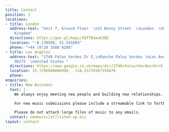 ```yaml
---
title: Contact
position: 3
locations:
- title: London
  address-text: "Unit 7, Ground Floor  \n21 Bonny Street  \nLondon  \nNW1 9PE  \nUnited
    Kingdom"
  directions: https://goo.gl/maps/VQfTBakak3B2
  location: "-0.138580, 51.541603"
  phone: "+44 (0)20 3588 6200"
- title: Los Angeles
  address-text: "2748 Palos Verdes Dr E,\nRancho Palos Verdes \nLos Angeles  \nCA
    90275  \nUnited States "
  directions: https://www.google.co.uk/maps/dir/2748+Palos+Verdes+Dr+E,+Rancho+Palos+Verdes,+CA+90275,+USA//@33.7296949,-118.3394653,17z/data=!4m8!4m7!1m5!1m1!1s0x80dd49a4f9b067af:0x8f2a33b499eb2d74!2m2!1d-118.3372766!2d33.7296949!1m0
  location: 33.7296948806949, -118.33726587350479
  phone: 
enquiries:
- title: New Business
  text: |-
    We always enjoy meeting new people and building new relationships. At the outset of any project, we always find that open conversation and a collaborative approach is just as important as being creative. If you would like to know more about working with Listen Up or wish to find out more about our approach, please contact us.

    For new music submissions please include a streamable link to forthcoming music and the services you’re interested in so we can put you in touch with the correct team.

    Please do not attach large files of music to any emails.
  contact: newmusic[at]listen-up.biz
layout: contact
---
```



